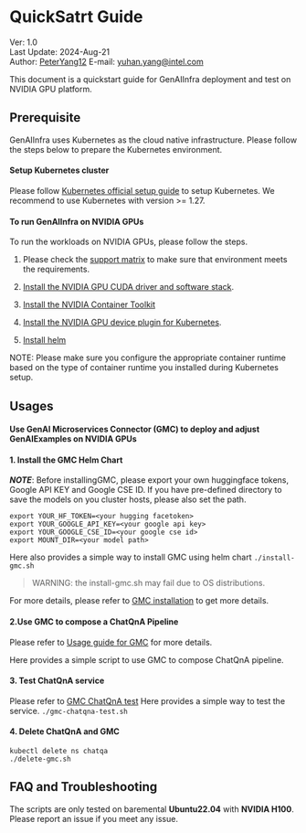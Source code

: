 # QuickSatrt Guide
Ver: 1.0  
Last Update: 2024-Aug-21  
Author: [PeterYang12](https://github.com/PeterYang12)
E-mail: yuhan.yang@intel.com

This document is a quickstart guide for GenAIInfra deployment and test on NVIDIA GPU platform.

## Prerequisite

GenAIInfra uses Kubernetes as the cloud native infrastructure. Please follow the steps below to prepare the Kubernetes environment.

#### Setup Kubernetes cluster

Please follow [Kubernetes official setup guide](https://github.com/opea-project/GenAIInfra?tab=readme-ov-file#setup-kubernetes-cluster) to setup Kubernetes. We recommend to use Kubernetes with version >= 1.27.


#### To run GenAIInfra on NVIDIA GPUs

To run the workloads on NVIDIA GPUs, please follow the steps.

1. Please check the [support matrix](https://docs.nvidia.com/ai-enterprise/latest/product-support-matrix/index.html) to make sure that environment meets the requirements.

2. [Install the NVIDIA GPU CUDA driver and software stack](https://developer.nvidia.com/cuda-downloads).

3. [Install the NVIDIA Container Toolkit](https://docs.nvidia.com/datacenter/cloud-native/container-toolkit/latest/install-guide.html)

4. [Install the NVIDIA GPU device plugin for Kubernetes](https://github.com/NVIDIA/k8s-device-plugin).
   
5. [Install helm](https://helm.sh/docs/intro/install/)

NOTE: Please make sure you configure the appropriate container runtime based on the type of container runtime you installed during Kubernetes setup.

## Usages

#### Use GenAI Microservices Connector (GMC) to deploy and adjust GenAIExamples on NVIDIA GPUs


#### 1. Install the GMC Helm Chart
***NOTE***: Before installingGMC, please export your own huggingface tokens, Google API KEY and Google CSE ID. If you have pre-defined directory to save the models on you cluster hosts, please also set the path.
```
export YOUR_HF_TOKEN=<your hugging facetoken>
export YOUR_GOOGLE_API_KEY=<your google api key>
export YOUR_GOOGLE_CSE_ID=<your google cse id>
export MOUNT_DIR=<your model path>
```

Here also provides a simple way to install GMC using helm chart `./install-gmc.sh`
> WARNING: the install-gmc.sh may fail due to OS distributions.

For more details, please refer to [GMC installation](https://github.com/opea-project/GenAIInfra/blob/main/microservices-connector/README.md) to get more details.

#### 2.Use GMC to compose a ChatQnA Pipeline
Please refer to [Usage guide for GMC](https://github.com/opea-project/GenAIInfra/blob/main/microservices-connector/usage_guide.md) for more details.

Here provides a simple script to use GMC to compose ChatQnA pipeline.


#### 3. Test ChatQnA service
Please refer to [GMC ChatQnA test](https://github.com/opea-project/GenAIInfra/blob/main/microservices-connector/usage_guide.md#use-gmc-to-compose-a-chatqna-pipeline)
Here provides a simple way to test the service. `./gmc-chatqna-test.sh`

#### 4. Delete ChatQnA and GMC
```
kubectl delete ns chatqa
./delete-gmc.sh
```


## FAQ and Troubleshooting
The scripts are only tested on baremental **Ubuntu22.04** with **NVIDIA H100**. Please report an issue if you meet any issue.